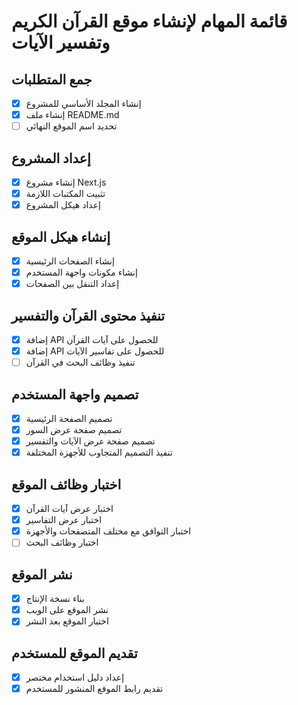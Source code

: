 # قائمة المهام لإنشاء موقع القرآن الكريم وتفسير الآيات

## جمع المتطلبات
- [x] إنشاء المجلد الأساسي للمشروع
- [x] إنشاء ملف README.md
- [ ] تحديد اسم الموقع النهائي

## إعداد المشروع
- [x] إنشاء مشروع Next.js
- [x] تثبيت المكتبات اللازمة
- [x] إعداد هيكل المشروع

## إنشاء هيكل الموقع
- [x] إنشاء الصفحات الرئيسية
- [x] إنشاء مكونات واجهة المستخدم
- [x] إعداد التنقل بين الصفحات

## تنفيذ محتوى القرآن والتفسير
- [x] إضافة API للحصول على آيات القرآن
- [x] إضافة API للحصول على تفاسير الآيات
- [ ] تنفيذ وظائف البحث في القرآن

## تصميم واجهة المستخدم
- [x] تصميم الصفحة الرئيسية
- [x] تصميم صفحة عرض السور
- [x] تصميم صفحة عرض الآيات والتفسير
- [x] تنفيذ التصميم المتجاوب للأجهزة المختلفة

## اختبار وظائف الموقع
- [x] اختبار عرض آيات القرآن
- [x] اختبار عرض التفاسير
- [x] اختبار التوافق مع مختلف المتصفحات والأجهزة
- [ ] اختبار وظائف البحث

## نشر الموقع
- [x] بناء نسخة الإنتاج
- [x] نشر الموقع على الويب
- [x] اختبار الموقع بعد النشر

## تقديم الموقع للمستخدم
- [x] إعداد دليل استخدام مختصر
- [x] تقديم رابط الموقع المنشور للمستخدم

